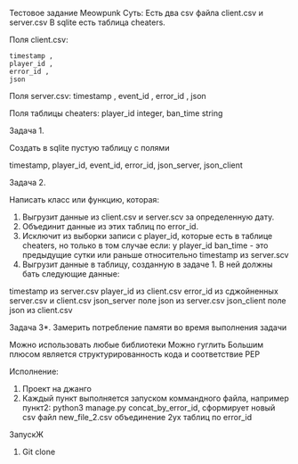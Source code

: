 Тестовое задание Meowpunk
Суть:
Есть два csv файла client.csv и server.csv
В sqlite есть таблица cheaters.

Поля client.csv:

    timestamp ,
    player_id ,
    error_id ,
    json

Поля server.csv:
    timestamp ,
    event_id ,
    error_id ,
    json

Поля таблицы cheaters:
 player_id integer,
 ban_time string



Задача 1.

Создать в sqlite пустую таблицу с полями

timestamp,
player_id,
event_id,
error_id,
json_server,
json_client



Задача 2.

Написать класс или функцию, которая:

1) Выгрузит данные из client.csv и server.scv за определенную дату.
2) Объединит данные из этих таблиц по error_id.
3) Исключит из выборки записи с player_id, которые есть в таблице  cheaters,
   но только в том случае если:
   у player_id ban_time - это предыдущие сутки или раньше относительно timestamp из server.scv
4) Выгрузит данные в таблицу, созданную в задаче 1. В ней должны бать следующие данные:

timestamp из server.csv
player_id из client.csv
error_id  из сджойненных server.csv и client.csv
json_server поле json из server.csv
json_client поле json из client.csv


Задача 3*.
Замерить потребление памяти во время выполнения задачи


Можно использовать любые библиотеки
Можно гуглить
Большим плюсом является структурированность кода и соответствие PEP

Исполнение:
1. Проект на джанго
2. Каждый пункт выполняется запуском коммандного файла, например пункт2: python3 manage.py concat_by_error_id, 
сформирует новый csv файл new_file_2.csv объединение 2ух таблиц по error_id

ЗапускЖ
1. Git clone 